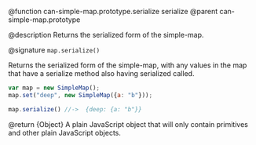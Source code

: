 @function can-simple-map.prototype.serialize serialize
@parent can-simple-map.prototype

@description Returns the serialized form of the simple-map.

@signature `map.serialize()`

Returns the serialized form of the simple-map, with any values in the map that
have a serialize method also having serialized called.

```js
var map = new SimpleMap();
map.set("deep", new SimpleMap({a: "b"}));

map.serialize() //->  {deep: {a: "b"}}
```

@return {Object} A plain JavaScript object that will only contain
primitives and other plain JavaScript objects.
